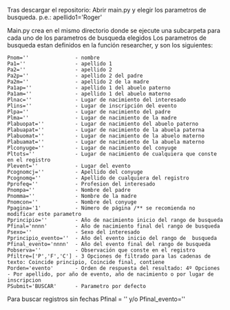 Tras descargar el repositorio:
Abrir main.py y elegir los parametros de busqueda. p.e.: apellido1='Roger'

Main.py crea en el mismo directorio donde se ejecute una subcarpeta para cada uno de los parametros de busqueda elegidos
Los parametros de busqueda estan definidos en la función researcher, y son los siguientes:

    Pnom=''               - nombre
    Pa1=''                - apellido 1
    Pa2=''                - apellido 2
    Pa2p=''               - apellido 2 del padre
    Pa2m=''               - apellido 2 de la madre
    Pa1ap=''              - apellido 1 del abuelo paterno
    Pa1am=''              - apellido 1 del abuelo materno
    Plnac=''              - Lugar de nacimiento del interesado
    Plins=''              - Lugar de inscripción del evento
    Plpa=''               - Lugar de nacimiento del padre
    Plma=''               - Lugar de nacimiento de la madre
    Plabuopat=''          - Lugar de nacimiento del abuelo paterno
    Plabuapat=''          - Lugar de nacimiento de la abuela paterna
    Plabuomat=''          - Lugar de nacimiento de la abuelo materno
    Plabuamat=''          - Lugar de nacimiento de la abuela materno
    Plconyuge=''          - Lugar de nacimiento del conyuge
    Pltots=''             - Lugar de nacimiento de cualquiera que conste en el registro
    Plevent=''            - Lugar del evento
    Pcognomcj=''          - Apellido del conyuge
    Pcognomq=''           - Apellido de cualquiera del registro
    Pprofeq=''            - Profesion del interesado 
    Pnompa=''             - Nombre del padre
    Pnomma=''             - Nombre de la madre
    Pnomcon=''            - Nombre del conyuge
    Ppagina='1'           - Número de página /** se recomienda no modificar este parametro 
    Pprincipio=''         - Año de nacimiento inicio del rango de busqueda
    Pfinal='nnnn'         - Año de nacimiento final del rango de busqueda
    Psexo=''              - Sexo del interesado
    Pprincipio_evento=''  - Año del evento inicio del rango de  busqueda
    Pfinal_evento='nnnn'  - Año del evento final del rango de busqueda
    Pobserva=''           - Observación que conste en el registro
    Pfiltre=['P','F','C'] - 3 Opciones de filtrado para las cadenas de texto: Coincide principio, Coincide final, contiene 
    Porden='evento'       - Orden de respuesta del resultado: 4º Opciones - Por apellido, por año de evento, año de nacimiento o por lugar de inscripcion
    PSubmit='BUSCAR'      - Parametro por defecto
    
    
Para buscar registros sin fechas Pfinal = '' y/o Pfinal_evento=''
